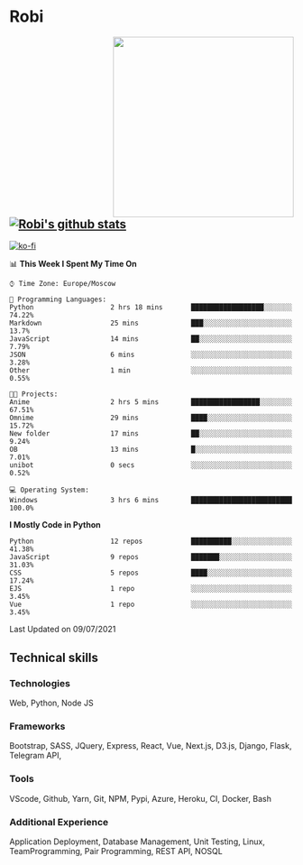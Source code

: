 # Robi

<img align='right' src='https://thumbs.gfycat.com/BleakGorgeousAmoeba-size_restricted.gif' width='320'>

[![Robi's github stats](https://github-readme-stats-lime-theta.vercel.app/api?username=robimez&count_private=true&show_icons=true&theme=dark)](https://github.com/RobiMez/github-readme-stats)
---
[![ko-fi](https://ko-fi.com/img/githubbutton_sm.svg)](https://ko-fi.com/K3K74LSLU)

<!--START_SECTION:waka-->
📊 **This Week I Spent My Time On** 

```text
⌚︎ Time Zone: Europe/Moscow

💬 Programming Languages: 
Python                   2 hrs 18 mins       ██████████████████░░░░░░░   74.22% 
Markdown                 25 mins             ███░░░░░░░░░░░░░░░░░░░░░░   13.7% 
JavaScript               14 mins             ██░░░░░░░░░░░░░░░░░░░░░░░   7.79% 
JSON                     6 mins              ░░░░░░░░░░░░░░░░░░░░░░░░░   3.28% 
Other                    1 min               ░░░░░░░░░░░░░░░░░░░░░░░░░   0.55%

🐱‍💻 Projects: 
Anime                    2 hrs 5 mins        █████████████████░░░░░░░░   67.51% 
Omnime                   29 mins             ████░░░░░░░░░░░░░░░░░░░░░   15.72% 
New folder               17 mins             ██░░░░░░░░░░░░░░░░░░░░░░░   9.24% 
OB                       13 mins             █░░░░░░░░░░░░░░░░░░░░░░░░   7.01% 
unibot                   0 secs              ░░░░░░░░░░░░░░░░░░░░░░░░░   0.52%

💻 Operating System: 
Windows                  3 hrs 6 mins        █████████████████████████   100.0%

```

**I Mostly Code in Python** 

```text
Python                   12 repos            ██████████░░░░░░░░░░░░░░░   41.38% 
JavaScript               9 repos             ███████░░░░░░░░░░░░░░░░░░   31.03% 
CSS                      5 repos             ████░░░░░░░░░░░░░░░░░░░░░   17.24% 
EJS                      1 repo              ░░░░░░░░░░░░░░░░░░░░░░░░░   3.45% 
Vue                      1 repo              ░░░░░░░░░░░░░░░░░░░░░░░░░   3.45%

```



 Last Updated on 09/07/2021
<!--END_SECTION:waka-->

## Technical skills

### Technologies 

Web, Python, Node JS

### Frameworks

Bootstrap, SASS, JQuery, Express, React, Vue, Next.js,
D3.js, Django, Flask, Telegram API,

### Tools

VScode, Github, Yarn, Git, NPM, Pypi, Azure, Heroku, CI, Docker, Bash

### Additional Experience

Application Deployment, Database Management, Unit Testing, Linux, TeamProgramming, Pair Programming, REST API, NOSQL
